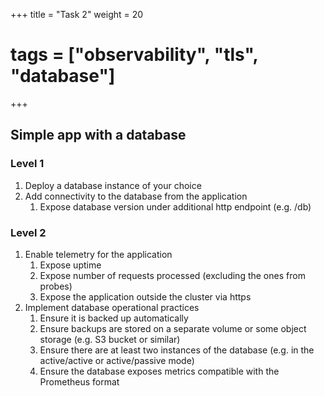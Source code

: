 +++
title = "Task 2"
weight = 20
# tags = ["observability", "tls", "database"]
+++

## Simple app with a database

### Level 1

1. Deploy a database instance of your choice
1. Add connectivity to the database from the application
    1. Expose database version under additional http endpoint (e.g. /db)

### Level 2

1. Enable telemetry for the application
    1. Expose uptime
    1. Expose number of requests processed (excluding the ones from probes)
    1. Expose the application outside the cluster via https
1. Implement database operational practices
    1. Ensure it is backed up automatically
    1. Ensure backups are stored on a separate volume or some object storage (e.g. S3 bucket or similar)
    1. Ensure there are at least two instances of the database (e.g. in the active/active or active/passive mode)
    1. Ensure the database exposes metrics compatible with the Prometheus format
